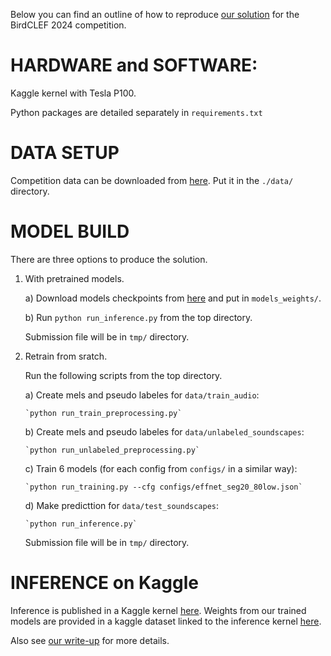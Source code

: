 Below you can find an outline of how to reproduce [our solution](https://www.kaggle.com/competitions/birdclef-2024/discussion/512197) for the BirdCLEF 2024 competition.


# HARDWARE and SOFTWARE:

Kaggle kernel with Tesla P100.

Python packages are detailed separately in `requirements.txt`


# DATA SETUP

Competition data can be downloaded from [here](https://www.kaggle.com/competitions/birdclef-2024/data). Put it in the `./data/` directory.


# MODEL BUILD

There are three options to produce the solution.
1) With pretrained models.
    
    a) Download models checkpoints from [here](https://www.kaggle.com/datasets/chemrovkirill/birdclef24-final) and put in `models_weights/`.

    b) Run `python run_inference.py` from the top directory.

    Submission file will be in `tmp/` directory.

2) Retrain from sratch.

    Run the following scripts from the top directory.
    
    a) Create mels and pseudo labeles for `data/train_audio`:
    
       `python run_train_preprocessing.py`
    
    b) Create mels and pseudo labeles for `data/unlabeled_soundscapes`:
    
       `python run_unlabeled_preprocessing.py` 
    
    c) Train 6 models (for each config from `configs/` in a similar way):

       `python run_training.py --cfg configs/effnet_seg20_80low.json`
    
    d) Make predicttion for `data/test_soundscapes`:
    
       `python run_inference.py`

    Submission file will be in `tmp/` directory.


# INFERENCE on Kaggle

Inference is published in a Kaggle kernel [here](https://www.kaggle.com/code/chemrovkirill/birdclef-2024-1st-place-inference). Weights from our trained models are provided in a kaggle dataset linked to the inference kernel [here](https://www.kaggle.com/datasets/chemrovkirill/birdclef24-final).

Also see [our write-up](https://www.kaggle.com/competitions/birdclef-2024/discussion/512197) for more details.
